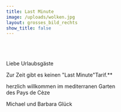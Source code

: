 ```yaml
---
title: Last Minute
image: /uploads/wolken.jpg
layout: grosses_bild_rechts
show_title: false
---		
```


<br/>
<br/>
<br/>
Liebe Urlaubsgäste


Zur Zeit gibt es keinen "Last Minute"Tarif.**


herzlich willkommen im mediterranen Garten  
des Pays de Cèze


Michael und Barbara Glück